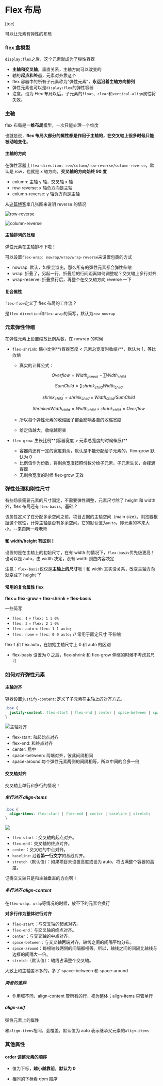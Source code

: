 # Flex 布局

[toc]

可以让元素有弹性的布局

### flex 盒模型

`display:flex`之后，这个元素就成为了弹性容器

- **主轴和交叉轴**，垂直关系，主轴方向可以改变的
- 轴的**起点和终点**，元素对齐靠这个
- flex 容器中的所有子元素称为“弹性元素”，**永远沿着主轴方向排列**
- 弹性元素也可以是`display:flex`的弹性容器
- 注意，设为 Flex 布局以后，子元素的`float`、`clear`和`vertical-align`属性将失效。

### 主轴

flex 布局是**一维布局**模型，一次只能处理一个维度

也就是说，**flex 布局大部分的属性都是作用于主轴的，在交叉轴上很多时候只能被动地变化**。

#### 主轴的方向

在弹性容器上`flex-direction: row/column/row-reverse/column-reverse`，默认是 row，也就是 x 轴方向，**交叉轴的方向始终 90 度**

- column: 主轴 y 轴，交叉轴 x 轴
- row-reverse: x 轴负方向是主轴
- column-reverse: y 轴负方向是主轴

从[这篇博客](https://www.cnblogs.com/qcloud1001/p/9848619.html)拿几张图来说明 reverse 的情况

![row-reverse](https://ask.qcloudimg.com/http-save/1006489/4p83wn4fgq.gif)

![column-reverse](https://ask.qcloudimg.com/http-save/1006489/5u3vo6jku5.gif)

#### 主轴排列的处理

弹性元素在主轴排不下啦！

可以设置`flex-wrap: nowrap/wrap/wrap-reverse`来设置包裹的方式

- nowrap: 默认，如果会溢出，那么所有的弹性元素都会弹性伸缩
- wrap: 折叠了，另起一行，折叠后的行间距离如何调整呢？交叉轴上多行对齐
- wrap-reserve: 折叠换行后，再整个在交叉轴方向 reverse 一下

#### 复合属性

`flex-flow`定义了 flex 布局的工作流？

是`flex-direction`和`flex-wrap`的简写，默认为`row nowrap`

### 元素弹性伸缩

在弹性元素上设置缩放比例系数，在 nowrap 的时候

- `flex-shrink`: 缩小比例**(容器宽度 < 元素总宽度时收缩)**，默认为 1，等比收缩

  - 真实的计算公式：

    $$
    Overflow = Width_{parent} - \sum{Width_{child}}
    $$

    $$
    SumChild = \sum{shrink_{child} Width_{child}}
    $$

    $$
    shrink_{child}^{'} = shrink_{child}\times Width_{child} / SumChild
    $$

    $$
    ShrinkedWidth_{child} = Width_{child} + shrink_{child}^{'} \times Overflow
    $$

  - 所以每个弹性元素的收缩因子都会影响各自的收缩宽度

  - 给定值越大，收缩越厉害

- `flex-grow`: 生长比例**(容器宽度 > 元素总宽度的时候伸展)**

  - 容器内还有一定的宽度剩余，默认是不能分配给子元素的，flex-grow 默认为 0
  - 比例值作为份数，将剩余宽度按照份数分给子元素，子元素生长，会撑满容器
  - 无剩余宽度的时候 flex-grow 无效

### 弹性处理和刚性尺寸

有些场景需要元素的尺寸固定，不需要弹性调整，元素尺寸除了 height 和 width 外，flex 布局还有`flex-basis`，基础？

该属性定义了在分配多余空间之前，项目占据的主轴空间（main size）。浏览器根据这个属性，计算主轴是否有多余空间。它的默认值为`auto`，即元素的本来大小。--来自阮一峰老师

#### 和 width/height 有区别！

设置的是在主轴上的初始尺寸，在有 width 的情况下，`flex-basis`优先级更高！也可以是 auto，由 width 决定，没有 width 则由内容决定

注意：`flex-basis`仅仅是**主轴上的尺寸**哦！和 width 其实没关系，改变主轴方向就变成了 height 了

#### 常用的复合属性 flex

**flex = flex-grow + flex-shrink + flex-basis**

一些简写

- `flex: 1` = `flex: 1 1 0%`
- `flex: 2` = `flex: 2 1 0%`
- `flex: auto` = `flex: 1 1 auto;`
- `flex: none` = `flex: 0 0 auto;` // 常用于固定尺寸 不伸缩

flex:1 和 flex:auto，在初始主轴尺寸上 0 和 auto 的区别

- flex-basis 设置为 0 之后，flex-shrink 和 flex-grow 伸缩的时候不考虑其尺寸

### 如何对齐弹性元素

#### 主轴对齐

容器设置`justify-content:`定义了子元素在主轴上的对齐方式。

```css
.box {
  justify-content: flex-start | flex-end | center | space-between | space-around;
}
```

![主轴对齐](http://www.ruanyifeng.com/blogimg/asset/2015/bg2015071010.png)

- flex-start: 和起始点对齐
- flex-end: 和终点对齐
- center: 居中
- space-between: 两端对齐，彼此间隔相同
- space-around:每个弹性元素两侧的间隔相等，所以中间的会多一倍

#### 交叉轴对齐

交叉轴上单行和多行的情况！

##### 单行对齐 align-items

```css
.box {
  align-items: flex-start | flex-end | center | baseline | stretch;
}
```

![](http://www.ruanyifeng.com/blogimg/asset/2015/bg2015071011.png)

- `flex-start`：交叉轴的起点对齐。
- `flex-end`：交叉轴的终点对齐。
- `center`：交叉轴的中点对齐。
- `baseline`: 沿着**第一行文字**的基线对齐。
- `stretch`（默认值）：如果项目未设置高度或设为 auto，将占满整个容器的高度。

记得交叉轴只是和主轴垂直的方向啊！

##### 多行对齐 align-content

在`flex-wrap: wrap`等情况的时候，放不下的元素会换行

**对多行作为整体进行对齐**

- `flex-start`：与交叉轴的起点对齐。
- `flex-end`：与交叉轴的终点对齐。
- `center`：与交叉轴的中点对齐。
- `space-between`：与交叉轴两端对齐，轴线之间的间隔平均分布。
- `space-around`：每根轴线两侧的间隔都相等。所以，轴线之间的间隔比轴线与边框的间隔大一倍。
- `stretch`（默认值）：轴线占满整个交叉轴。

大致上和主轴差不多的，多了 space-between 和 space-around

##### 两者的差异

- 作用域不同，align-content 管所有的行，视为整体；align-items 只管单行

##### align-self

弹性元素上的属性

和`align-items`相同，会覆盖，默认值为 auto 表示继承父元素的`align-items`

### 其他属性

#### order 调整元素的顺序

- 值为下标，**越小越靠前**，**默认为 0**

- 相同的下标看 dom 顺序
